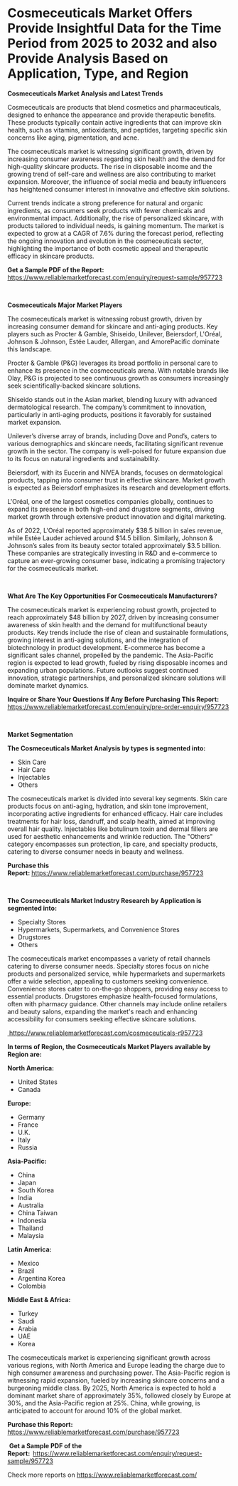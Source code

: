 <p><h1>Cosmeceuticals Market Offers Provide Insightful Data for the Time Period from 2025 to 2032 and also Provide Analysis Based on Application, Type, and Region</h1></p><p><strong>Cosmeceuticals Market Analysis and Latest Trends</strong></p>
<p><p>Cosmeceuticals are products that blend cosmetics and pharmaceuticals, designed to enhance the appearance and provide therapeutic benefits. These products typically contain active ingredients that can improve skin health, such as vitamins, antioxidants, and peptides, targeting specific skin concerns like aging, pigmentation, and acne.</p><p>The cosmeceuticals market is witnessing significant growth, driven by increasing consumer awareness regarding skin health and the demand for high-quality skincare products. The rise in disposable income and the growing trend of self-care and wellness are also contributing to market expansion. Moreover, the influence of social media and beauty influencers has heightened consumer interest in innovative and effective skin solutions.</p><p>Current trends indicate a strong preference for natural and organic ingredients, as consumers seek products with fewer chemicals and environmental impact. Additionally, the rise of personalized skincare, with products tailored to individual needs, is gaining momentum. The market is expected to grow at a CAGR of 7.6% during the forecast period, reflecting the ongoing innovation and evolution in the cosmeceuticals sector, highlighting the importance of both cosmetic appeal and therapeutic efficacy in skincare products.</p></p>
<p><strong>Get a Sample PDF of the Report:&nbsp;</strong> <a href="https://www.reliablemarketforecast.com/enquiry/request-sample/957723?utm_campaign=3307&utm_medium=2&utm_source=Github&utm_content=ia&utm_term=04042025&utm_id=cosmeceuticals">https://www.reliablemarketforecast.com/enquiry/request-sample/957723</a></p>
<p>&nbsp;</p>
<p><strong>Cosmeceuticals Major Market Players</strong></p>
<p><p>The cosmeceuticals market is witnessing robust growth, driven by increasing consumer demand for skincare and anti-aging products. Key players such as Procter & Gamble, Shiseido, Unilever, Beiersdorf, L'Oréal, Johnson & Johnson, Estée Lauder, Allergan, and AmorePacific dominate this landscape.</p><p>Procter & Gamble (P&G) leverages its broad portfolio in personal care to enhance its presence in the cosmeceuticals arena. With notable brands like Olay, P&G is projected to see continuous growth as consumers increasingly seek scientifically-backed skincare solutions. </p><p>Shiseido stands out in the Asian market, blending luxury with advanced dermatological research. The company’s commitment to innovation, particularly in anti-aging products, positions it favorably for sustained market expansion. </p><p>Unilever’s diverse array of brands, including Dove and Pond’s, caters to various demographics and skincare needs, facilitating significant revenue growth in the sector. The company is well-poised for future expansion due to its focus on natural ingredients and sustainability.</p><p>Beiersdorf, with its Eucerin and NIVEA brands, focuses on dermatological products, tapping into consumer trust in effective skincare. Market growth is expected as Beiersdorf emphasizes its research and development efforts.</p><p>L'Oréal, one of the largest cosmetics companies globally, continues to expand its presence in both high-end and drugstore segments, driving market growth through extensive product innovation and digital marketing.</p><p>As of 2022, L'Oréal reported approximately $38.5 billion in sales revenue, while Estée Lauder achieved around $14.5 billion. Similarly, Johnson & Johnson’s sales from its beauty sector totaled approximately $3.5 billion. These companies are strategically investing in R&D and e-commerce to capture an ever-growing consumer base, indicating a promising trajectory for the cosmeceuticals market.</p></p>
<p>&nbsp;</p>
<p><strong>What Are The Key Opportunities For Cosmeceuticals Manufacturers?</strong></p>
<p><p>The cosmeceuticals market is experiencing robust growth, projected to reach approximately $48 billion by 2027, driven by increasing consumer awareness of skin health and the demand for multifunctional beauty products. Key trends include the rise of clean and sustainable formulations, growing interest in anti-aging solutions, and the integration of biotechnology in product development. E-commerce has become a significant sales channel, propelled by the pandemic. The Asia-Pacific region is expected to lead growth, fueled by rising disposable incomes and expanding urban populations. Future outlooks suggest continued innovation, strategic partnerships, and personalized skincare solutions will dominate market dynamics.</p></p>
<p><strong>Inquire or Share Your Questions If Any Before Purchasing This Report:</strong> <a href="https://www.reliablemarketforecast.com/enquiry/pre-order-enquiry/957723?utm_campaign=3307&utm_medium=2&utm_source=Github&utm_content=ia&utm_term=04042025&utm_id=cosmeceuticals">https://www.reliablemarketforecast.com/enquiry/pre-order-enquiry/957723</a></p>
<p>&nbsp;</p>
<p><strong>Market Segmentation</strong></p>
<p><strong>The Cosmeceuticals Market Analysis by types is segmented into:</strong></p>
<p><ul><li>Skin Care</li><li>Hair Care</li><li>Injectables</li><li>Others</li></ul></p>
<p><p>The cosmeceuticals market is divided into several key segments. Skin care products focus on anti-aging, hydration, and skin tone improvement, incorporating active ingredients for enhanced efficacy. Hair care includes treatments for hair loss, dandruff, and scalp health, aimed at improving overall hair quality. Injectables like botulinum toxin and dermal fillers are used for aesthetic enhancements and wrinkle reduction. The "Others" category encompasses sun protection, lip care, and specialty products, catering to diverse consumer needs in beauty and wellness.</p></p>
<p><strong>Purchase this Report:&nbsp;</strong><a href="https://www.reliablemarketforecast.com/purchase/957723?utm_campaign=3307&utm_medium=2&utm_source=Github&utm_content=ia&utm_term=04042025&utm_id=cosmeceuticals">https://www.reliablemarketforecast.com/purchase/957723</a></p>
<p>&nbsp;</p>
<p><strong>The Cosmeceuticals Market Industry Research by Application is segmented into:</strong></p>
<p><ul><li>Specialty Stores</li><li>Hypermarkets, Supermarkets, and Convenience Stores</li><li>Drugstores</li><li>Others</li></ul></p>
<p><p>The cosmeceuticals market encompasses a variety of retail channels catering to diverse consumer needs. Specialty stores focus on niche products and personalized service, while hypermarkets and supermarkets offer a wide selection, appealing to customers seeking convenience. Convenience stores cater to on-the-go shoppers, providing easy access to essential products. Drugstores emphasize health-focused formulations, often with pharmacy guidance. Other channels may include online retailers and beauty salons, expanding the market's reach and enhancing accessibility for consumers seeking effective skincare solutions.</p></p>
<p><a href="https://www.reliablemarketforecast.com/cosmeceuticals-r957723?utm_campaign=3307&utm_medium=2&utm_source=Github&utm_content=ia&utm_term=04042025&utm_id=cosmeceuticals">&nbsp;https://www.reliablemarketforecast.com/cosmeceuticals-r957723</a></p>
<p><strong>In terms of Region, the Cosmeceuticals Market Players available by Region are:</strong></p>
<p>
    <p> <strong> North America: </strong>
        <ul>
            <li>United States</li>
            <li>Canada</li>
        </ul>
        </p> 
    <p> <strong> Europe: </strong>
        <ul>
            <li>Germany</li>
            <li>France</li>
            <li>U.K.</li>
            <li>Italy</li>
            <li>Russia</li>
        </ul>
        </p> 
    <p> <strong> Asia-Pacific: </strong>
        <ul>
            <li>China</li>
            <li>Japan</li>
            <li>South Korea</li>
            <li>India</li>
            <li>Australia</li>
            <li>China Taiwan</li>
            <li>Indonesia</li>
            <li>Thailand</li>
            <li>Malaysia</li>
        </ul>
        </p> 
    <p> <strong> Latin America: </strong>
        <ul>
            <li>Mexico</li>
            <li>Brazil</li>
            <li>Argentina Korea</li>
            <li>Colombia</li>
        </ul>
        </p> 
    <p> <strong> Middle East & Africa: </strong>
        <ul>
            <li>Turkey</li>
            <li>Saudi</li>
            <li>Arabia</li>
            <li>UAE</li>
            <li>Korea</li>
        </ul>
    </p>
    </p>
<p><p>The cosmeceuticals market is experiencing significant growth across various regions, with North America and Europe leading the charge due to high consumer awareness and purchasing power. The Asia-Pacific region is witnessing rapid expansion, fueled by increasing skincare concerns and a burgeoning middle class. By 2025, North America is expected to hold a dominant market share of approximately 35%, followed closely by Europe at 30%, and the Asia-Pacific region at 25%. China, while growing, is anticipated to account for around 10% of the global market.</p></p>
<p><strong>Purchase this Report: </strong><a href="https://www.reliablemarketforecast.com/purchase/957723?utm_campaign=3307&utm_medium=2&utm_source=Github&utm_content=ia&utm_term=04042025&utm_id=cosmeceuticals">https://www.reliablemarketforecast.com/purchase/957723</a></p>
<p>&nbsp;<strong>Get a Sample PDF of the Report:&nbsp;&nbsp;</strong><a href="https://www.reliablemarketforecast.com/enquiry/request-sample/957723?utm_campaign=3307&utm_medium=2&utm_source=Github&utm_content=ia&utm_term=04042025&utm_id=cosmeceuticals">https://www.reliablemarketforecast.com/enquiry/request-sample/957723</a></p>
<p><strong></strong></p>
<p>Check more reports on <a href="https://www.reliablemarketforecast.com/?utm_campaign=3307&utm_medium=2&utm_source=Github&utm_content=ia&utm_term=04042025&utm_id=cosmeceuticals">https://www.reliablemarketforecast.com/</a></p>